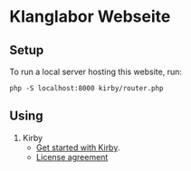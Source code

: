 # Klanglabor Webseite

## Setup

To run a local server hosting this website, run:

    php -S localhost:8000 kirby/router.php

## Using

1. Kirby
    - [Get started with Kirby](https://getkirby.com/docs/guide/quickstart).
    - [License agreement](https://getkirby.com/license)
